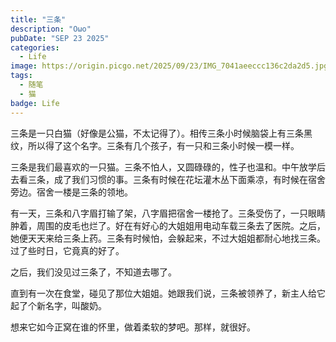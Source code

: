 ```yaml
---
title: "三条"
description: "Oωo"
pubDate: "SEP 23 2025"
categories:
  - Life
image: https://origin.picgo.net/2025/09/23/IMG_7041aeeccc136c2da2d5.jpg
tags:
  - 随笔
  - 猫
badge: Life
---
```


三条是一只白猫（好像是公猫，不太记得了）。相传三条小时候脑袋上有三条黑纹，所以得了这个名字。三条有几个孩子，有一只和三条小时候一模一样。

三条是我们最喜欢的一只猫。三条不怕人，又圆碌碌的，性子也温和。中午放学后去看三条，成了我们习惯的事。三条有时候在花坛灌木丛下面乘凉，有时候在宿舍旁边。宿舍一楼是三条的领地。

有一天，三条和八字眉打输了架，八字眉把宿舍一楼抢了。三条受伤了，一只眼睛肿着，周围的皮毛也烂了。好在有好心的大姐姐用电动车载三条去了医院。之后，她便天天来给三条上药。三条有时候怕，会躲起来，不过大姐姐都耐心地找三条。过了些时日，它竟真的好了。

之后，我们没见过三条了，不知道去哪了。

直到有一次在食堂，碰见了那位大姐姐。她跟我们说，三条被领养了，新主人给它起了个新名字，叫酸奶。

想来它如今正窝在谁的怀里，做着柔软的梦吧。那样，就很好。